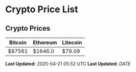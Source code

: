# Crypto Price List

## Crypto Prices
| Bitcoin | Ethereum | Litecoin |
| ------- | -------- | -------- |
| $87561 | $1646.0 | $79.09 |
**Last Updated:** 2025-04-21 05:52 UTC
**Last Updated:** $DATE$
